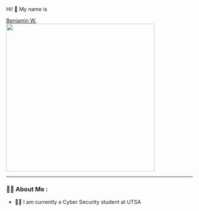 Hi! 👋
My name is 

<div class="badge-base LI-profile-badge" data-locale="en_US" data-size="large" data-theme="dark" data-type="HORIZONTAL" data-vanity="benjamin-w-973136190" data-version="v1"><a class="badge-base__link LI-simple-link" href="https://www.linkedin.com/in/benjamin-w-973136190?trk=profile-badge">Benjamin W.</a></div>    


<div id="header" align="left">
  <img src="https://media.giphy.com/media/3kPDmoWdBpQPNhCnUG/giphy.gif" width="400"/>
</div>

---

### 👨‍💻 About Me :
- 👨‍🎓 I am currently a Cyber Security student at UTSA 

